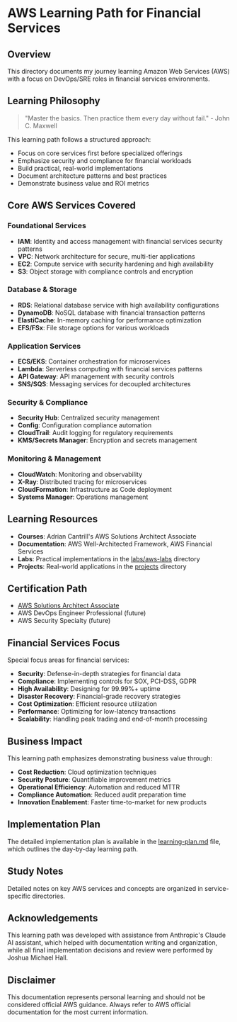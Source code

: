 # AWS Learning Path for Financial Services

## Overview
This directory documents my journey learning Amazon Web Services (AWS) with a focus on DevOps/SRE roles in financial services environments.

## Learning Philosophy
> "Master the basics. Then practice them every day without fail." - John C. Maxwell

This learning path follows a structured approach:
- Focus on core services first before specialized offerings
- Emphasize security and compliance for financial workloads
- Build practical, real-world implementations
- Document architecture patterns and best practices
- Demonstrate business value and ROI metrics

## Core AWS Services Covered

### Foundational Services
- **IAM**: Identity and access management with financial services security patterns
- **VPC**: Network architecture for secure, multi-tier applications
- **EC2**: Compute service with security hardening and high availability
- **S3**: Object storage with compliance controls and encryption

### Database & Storage
- **RDS**: Relational database service with high availability configurations
- **DynamoDB**: NoSQL database with financial transaction patterns
- **ElastiCache**: In-memory caching for performance optimization
- **EFS/FSx**: File storage options for various workloads

### Application Services
- **ECS/EKS**: Container orchestration for microservices
- **Lambda**: Serverless computing with financial services patterns
- **API Gateway**: API management with security controls
- **SNS/SQS**: Messaging services for decoupled architectures

### Security & Compliance
- **Security Hub**: Centralized security management
- **Config**: Configuration compliance automation
- **CloudTrail**: Audit logging for regulatory requirements
- **KMS/Secrets Manager**: Encryption and secrets management

### Monitoring & Management
- **CloudWatch**: Monitoring and observability
- **X-Ray**: Distributed tracing for microservices
- **CloudFormation**: Infrastructure as Code deployment
- **Systems Manager**: Operations management

## Learning Resources
- **Courses**: Adrian Cantrill's AWS Solutions Architect Associate
- **Documentation**: AWS Well-Architected Framework, AWS Financial Services
- **Labs**: Practical implementations in the [labs/aws-labs](../../labs/aws-labs) directory
- **Projects**: Real-world applications in the [projects](../../projects) directory

## Certification Path
- [AWS Solutions Architect Associate](../../certifications/aws-saa)
- AWS DevOps Engineer Professional (future)
- AWS Security Specialty (future)

## Financial Services Focus
Special focus areas for financial services:
- **Security**: Defense-in-depth strategies for financial data
- **Compliance**: Implementing controls for SOX, PCI-DSS, GDPR
- **High Availability**: Designing for 99.99%+ uptime
- **Disaster Recovery**: Financial-grade recovery strategies
- **Cost Optimization**: Efficient resource utilization
- **Performance**: Optimizing for low-latency transactions
- **Scalability**: Handling peak trading and end-of-month processing

## Business Impact
This learning path emphasizes demonstrating business value through:
- **Cost Reduction**: Cloud optimization techniques
- **Security Posture**: Quantifiable improvement metrics
- **Operational Efficiency**: Automation and reduced MTTR
- **Compliance Automation**: Reduced audit preparation time
- **Innovation Enablement**: Faster time-to-market for new products

## Implementation Plan
The detailed implementation plan is available in the [learning-plan.md](learning-plan.md) file, which outlines the day-by-day learning path.

## Study Notes
Detailed notes on key AWS services and concepts are organized in service-specific directories.

## Acknowledgements
This learning path was developed with assistance from Anthropic's Claude AI assistant, which helped with documentation writing and organization, while all final implementation decisions and review were performed by Joshua Michael Hall.

## Disclaimer
This documentation represents personal learning and should not be considered official AWS guidance. Always refer to AWS official documentation for the most current information.
